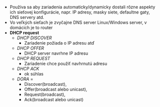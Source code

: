 - Používa sa aby zariadenia automaticky/dynamicky dostali rôzne aspekty ich sieťovej konfigurácie, napr. IP adresy, masky siete, defaultne gaty, DNS servery atd.
- Vo veľkých sieťach je zvyčajne DNS server Linux/Windows server, v domácich je to router
- **DHCP request**
	- *DHCP DISCOVER*
		- Zariadenie požiada o IP adresu atď
	- *DHCP OFFER*
		- DHCP server navrhne IP adresu
	- *DHCP REQUEST*
		- Zariadenie chce použiť navhrnutú adresu
	- *DHCP ACK*
		- ok súhlas
	- *DORA* =
		- Discover(broadcast), 
		- Offer(broadcast alebo unicast), 
		- Request(broadcast), 
		- Ack(broadcast alebo unicast)